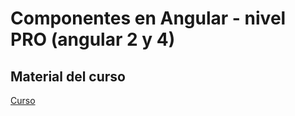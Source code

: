 # Componentes en Angular - nivel PRO (angular 2 y 4)

## Material del curso

[Curso](https://www.udemy.com/componentes-angular-pro/learn/v4/overview)


